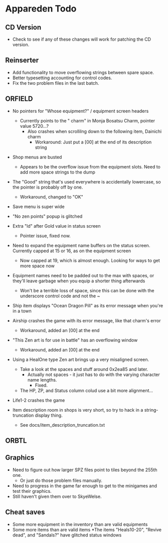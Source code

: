 # Appareden Todo

## CD Version
* Check to see if any of these changes will work for patching the CD version.

## Reinserter
* Add functionality to move overflowing strings between spare space.
* Better typesetting accounting for control codes.
* Fix the two problem files in the last batch.

## ORFIELD
* No pointers for "Whose equipment?" / equipment screen headers
	* Currently points to the " charm" in Monja Bosatsu Charm, pointer value 5720...?
		* Also crashes when scrollilng down to the following item, Dainichi charm
			* Workaround: Just put a [00] at the end of its description string

* Shop menus are busted
	* Appears to be the overflow issue from the equipment slots. Need to add more space strings to the dump
* The "Good" string that's used everywhere is accidentally lowercase, so the pointer is probably off by one.
	* Workaround, changed to "OK"
* Save menu is super wide
* "No zen points" popup is glitched
* Extra "ld" after Gold value in status screen
	* Pointer issue, fixed now.
* Need to expand the equipment name buffers on the status screen. Currently capped at 15 or 16, as on the equipment screen
	* Now capped at 19, which is almost enough. Looking for ways to get more space now

* Equipment names need to be padded out to the max with spaces, or they'll leave garbage when you equip a shorter thing afterwards
	* Won't be a terrible loss of space, since this can be done with the underscore control code and not the ~

* Ship item displays "Ocean Dragon Pill" as its error message when you're in a town
* Airship crashes the game with its error message, like that charm's error
	* Workaround, added an [00] at the end
* "This Zen art is for use in battle" has an overflowing window
	* Workaround, added an [00] at the end

* Using a HealOne type Zen art brings up a very misaligned screen.
	* Take a look at the spaces and stuff around 0x2ea85 and later.
		* Actually not spaces - it just has to do with the varying character name lengths.
			* Fixed.
	* The HP, ZP, and Status column colud use a bit more alignment...

* Life1-2 crashes the game

* Item description room in shops is very short, so try to hack in a string-truncation display thing.
	* See docs/item_description_truncation.txt

## ORBTL

## Graphics
* Need to figure out how larger SPZ files point to tiles beyond the 255th one.
	* Or just do those problem files manually.
* Need to progress in the game far enough to get to the minigames and test their graphics.
* Still haven't given them over to SkyeWelse.

## Cheat saves
* Some more equipment in the inventory than are valid equipments
* Some more items than are valid items
	*The items "Heals10-20", "Revive dead", and "Sandals?" have glitched status windows